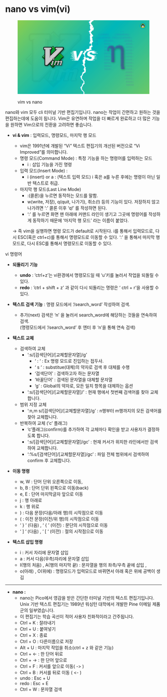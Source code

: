 # nano vs vim(vi)

<figure><img src="../.gitbook/assets/image (1) (1).png" alt=""><figcaption><p>vim vs nano</p></figcaption></figure>

nano와 vim 모두 cli 터미널 기반 편집기입니다. nano는 작업이 간편하고 원하는 것을 편집하는데에 도움이 됩니다. Vim은 유연하며 작업을 더 빠르게 완료하고 더 많은 기능을 원하면 Vim으로의 전환을 고려하면 좋습니다.



*   **vi & vim** : 입력모드, 명령모드, 마지막 행 모드

    * vim은 1991년에 개발된 “Vi” 텍스트 편집기의 개선된 버전으로 “Vi Improved”를 의미합니다.
    * 명령 모드(Command Mode) : 특정 기능을 하는 명령어를 입력하는 모드
      * i : 삽입 기능을 가진 명령
    * 입력 모드(Insert Mode) :
      * i (insert) or a : (텍스트 입력 모드) i 혹은 a를 누른 후에는 명령이 아닌 일반 텍스트로 취급.
    * 마지막 행 모드(Last Line Mode)
      * :(콜론)을 누르면 동작하는 모드를 말함.
      * w(write, 저장), q(quit, 나가기), 취소(!) 등의 기능이 있다. 저장하지 않고 나가려면 ‘:’ 콜론 이후 ‘q!’ 를 작성하면 된다.
      * ‘:’ 를 누르면 화면 맨 아래에 커맨드 라인이 생기고 그곳에 명령어를 작성하게 동작하기 때문에 ‘마지막 행 모드’ 라는 이름이 붙었다.

    → 즉 vim을 실행하면 명령 모드가 default로 시작된다. i를 통해서 입력모드로, 다시 ESC(혹은 ctrl+c)를 통해서 명령모드로 이동할 수 있다. ‘:’ 을 통해서 마지막 행 모드로, 다시 ESC를 통해서 명령모드로 이동할 수 있다.

vi 명령어

*   **되돌리기 기능**&#x20;

    * **undo** : ‘ctrl+z’는 vi환경에서 명령모드일 때 ‘u’키를 눌러서 작업을 되돌릴 수 있다.&#x20;
    * **redo** : ’ctrl + shift + z’ 과 같이 다시 되돌리는 명령은 ‘ ctrl + r’을 사용할 수 있다.


*   **텍스트 검색 기능** : 명령 모드에서 ‘/search\_word’ 작성하여 검색.&#x20;

    * 추가(next) 검색은 ‘n’ 을 눌러서 search\_word에 해당하는 것들을 연속하여 검색.\
      (명령모드에서 ‘/search\_word’ 후 엔터 후 ‘n’을 통해 연속 검색)


*   **텍스트 교체**

    * 검색하여 교체
      * ‘:s/\[검색단어]/\[교체할문자열]/g’
        * ‘ : ‘ : Ex 명령 모드로 진입하는 접두사.
        * ‘ s ‘ : substitue(대체)의 약자로 검색 후 대체를 수행
        * ‘검색단어’ : 검색하고자 하는 문자열
        * ‘바꿀단어’ : 검색된 문자열을 대체할 문자열
        * ‘g’ : Global의 약자로, 모든 일치 항목을 대체하는 옵션
      * ‘:s/\[검색단어]/\[교체할문자열]/’ : 현재 행에서 첫번째 검색어를 찾아 교체합니다.
    * 범위 지정 교체
      * ‘:n,m s/\[검색단어]/\[교체할문자열]/g’ : n행부터 m행까지의 모든 검색어를 찾아 교체합니다.
    * 반복하여 교체 (’c’ 플래그)
      * ‘c’플래그(confirm)를 추가하여 각 교체마다 확인을 받고 사용자가 결정하도록 합니다.
      * ‘:s/\[검색단어]/\[교체할문자열]/gc’ : 현재 커서가 위치한 라인에서만 검색하여 교체합니다.
      * ‘:%s/\[검색단어]/\[교체할문자열]/gc’ : 파일 전체 범위에서 검색하여 confirm 후 교체합니다.


*   **이동 명령**

    * w, W : 단어 단위 오른쪽으로 이동,
    * b, B : 단어 단위 왼쪽으로 이동(back)
    * e, E : 단어 마지막글자 앞으로 이동
    * j : 행 아래로
    * k : 행 위로
    * ) : 다음 문장(다음/아래 행)의 시작점으로 이동
    * ( : 이전 문장(이전/위 행)의 시작점으로 이동
    * ‘ } ’ (다음) , ‘ { ’ (이전) : 문단의 시작점으로 이동
    * ‘ ] ‘ (다음) , ‘ \[ ‘ (이전) : 절의 시작점으로 이동


* **텍스트 삽입 명령**
  * i : 커서 자리에 문자열 삽입
  * a : 커서 다음(우측)자리에 문자열 삽입
  * I(행의 처음) , A(행의 마지막 끝) : 문자열을 행의 좌측/우측 끝에 삽입 ,
  * o(아래) , O(위에) : 명령모드가 입력모드로 바뀌면서 아래 혹은 위에 공백이 생김

***

* **nano :**
  * nano는 Pico에서 영감을 받은 간단한 터미널 기반의 텍스트 편집기입니다. Unix 기반 텍스트 편집기는 1989년 워싱턴 대학에서 개발한 Pine 이메일 제품군의 일부였습니다.
  * 이 편집기는 학습 곡선이 적어 사용자 친화적이라고 간주됩니다.
  * Ctrl + K : 잘라내기
  * Ctrl + U : 붙여넣기
  * Ctrl + X : 종료
  * Ctrl + O : 다른이름으로 저장
  * Alt + U : 마지막 작업을 취소(ctrl + z 와 같은 기능)
  * Ctrl + ← : 한 단어 뒤로
  * Ctrl + → : 한 단어 앞으로
  * Ctrl + F : 커서를 앞으로 이동( -> )
  * Ctrl + B : 커서를 뒤로 이동 ( <- )
  * undo : Esc + U&#x20;
  * redo : Esc + E
  * Ctrl + W : 문자열 검색
